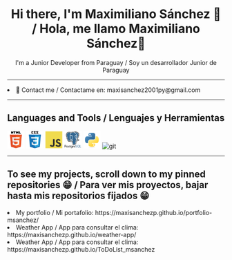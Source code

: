 <!DOCTYPE html>
<html lang="en">
<head>
    <meta charset="UTF-8">
    <meta name="viewport" content="width=device-width, initial-scale=1.0">
</head>
<body>
    <h1 align = "center" >Hi there, I'm Maximiliano Sánchez 👋 / Hola, me llamo Maximiliano Sánchez👋</h1>
    <p align = "center" >I'm a Junior Developer from Paraguay / Soy un desarrollador Junior de Paraguay</p>
  <hr>
  <li>
    📩 Contact me / Contactame en: maxisanchez2001py@gmail.com
  </li>
  <hr>
  <h2>Languages and Tools / Lenguajes y Herramientas</h2>
   <div>
    <img src="https://raw.githubusercontent.com/devicons/devicon/master/icons/html5/html5-original-wordmark.svg" alt="html5" width="40"       height="40" style="max-width: 100%;">
    <img src="https://raw.githubusercontent.com/devicons/devicon/master/icons/css3/css3-original-wordmark.svg" alt="css3" width="40"           height="40" style="max-width: 100%;">
    <img src="https://raw.githubusercontent.com/devicons/devicon/master/icons/javascript/javascript-original.svg" alt="javascript"             width="40" height="40" style="max-width: 100%;">
    <img src="https://raw.githubusercontent.com/devicons/devicon/master/icons/postgresql/postgresql-original-wordmark.svg" `                  alt="postgresql" width="40" height="40" style="max-width: 100%;">
    <img src="https://raw.githubusercontent.com/devicons/devicon/master/icons/python/python-original.svg" alt="python" width="40"             height="40" style="max-width: 100%;">
    <img src="https://camo.githubusercontent.com/fcafa5ebc1f5f789ae7d012a3ecd8fe7bda49516591caf7c37698f764165d880/68747470733a2f2f7777772e766563746f726c6f676f2e7a6f6e652f6c6f676f732f6769742d73636d2f6769742d73636d2d69636f6e2e737667" alt="git" width="40" height="40" data-canonical-src="https://www.vectorlogo.zone/logos/git-scm/git-scm-icon.svg" style="max-width: 100%;">
    </div>
<hr>
<h2>To see my projects, scroll down to my pinned repositories 😁 / Para ver mis proyectos, bajar hasta mis repositorios fijados 😁</h2>

<li> My portfolio / Mi portafolio: https://maxisanchezp.github.io/portfolio-msanchez/</li>
<li> Weather App / App para consultar el clima: https://maxisanchezp.github.io/weather-app/</li>
<li> Weather App / App para consultar el clima: https://maxisanchezp.github.io/ToDoList_msanchez</li>
</body>
</html>
